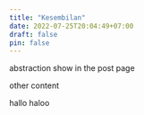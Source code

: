 ```yaml
---
title: "Kesembilan"
date: 2022-07-25T20:04:49+07:00
draft: false
pin: false
---
```

abstraction show in the post page
<!--more-->
other content


hallo haloo
